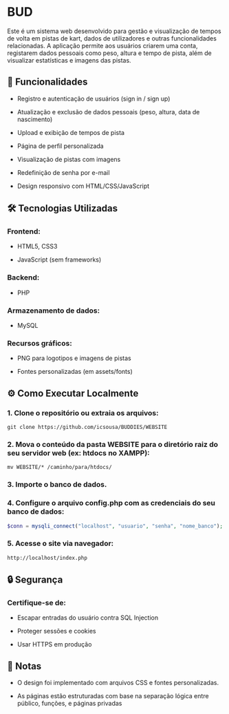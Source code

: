 # BUD
Este é um sistema web desenvolvido para gestão e visualização de tempos de volta em pistas de kart, dados de utilizadores e outras funcionalidades relacionadas. A aplicação permite aos usuários criarem uma conta, registarem dados pessoais como peso, altura e tempo de pista, além de visualizar estatísticas e imagens das pistas.

## 🚀 Funcionalidades
- Registro e autenticação de usuários (sign in / sign up)

- Atualização e exclusão de dados pessoais (peso, altura, data de nascimento)

- Upload e exibição de tempos de pista

- Página de perfil personalizada

- Visualização de pistas com imagens

- Redefinição de senha por e-mail

- Design responsivo com HTML/CSS/JavaScript

## 🛠️ Tecnologias Utilizadas
### Frontend:

- HTML5, CSS3

- JavaScript (sem frameworks)

### Backend:

- PHP

### Armazenamento de dados:

- MySQL

### Recursos gráficos:

- PNG para logotipos e imagens de pistas

- Fontes personalizadas (em assets/fonts)

## ⚙️ Como Executar Localmente
### 1. Clone o repositório ou extraia os arquivos:
```
git clone https://github.com/icsousa/BUDDIES/WEBSITE
```

### 2. Mova o conteúdo da pasta WEBSITE para o diretório raiz do seu servidor web (ex: htdocs no XAMPP):
```
mv WEBSITE/* /caminho/para/htdocs/
```

### 3. Importe o banco de dados.

### 4. Configure o arquivo config.php com as credenciais do seu banco de dados:
```php
$conn = mysqli_connect("localhost", "usuario", "senha", "nome_banco");
```

### 5. Acesse o site via navegador:
```
http://localhost/index.php
```

## 🔒 Segurança
### Certifique-se de:

- Escapar entradas do usuário contra SQL Injection

- Proteger sessões e cookies

- Usar HTTPS em produção

## 📌 Notas
- O design foi implementado com arquivos CSS e fontes personalizadas.

- As páginas estão estruturadas com base na separação lógica entre público, funções, e páginas privadas
